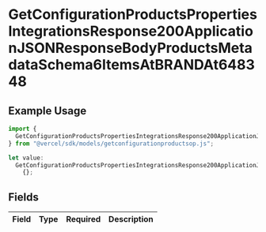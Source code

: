 # GetConfigurationProductsPropertiesIntegrationsResponse200ApplicationJSONResponseBodyProductsMetadataSchema6ItemsAtBRANDAt648348

## Example Usage

```typescript
import {
  GetConfigurationProductsPropertiesIntegrationsResponse200ApplicationJSONResponseBodyProductsMetadataSchema6ItemsAtBRANDAt648348,
} from "@vercel/sdk/models/getconfigurationproductsop.js";

let value:
  GetConfigurationProductsPropertiesIntegrationsResponse200ApplicationJSONResponseBodyProductsMetadataSchema6ItemsAtBRANDAt648348 =
    {};
```

## Fields

| Field       | Type        | Required    | Description |
| ----------- | ----------- | ----------- | ----------- |